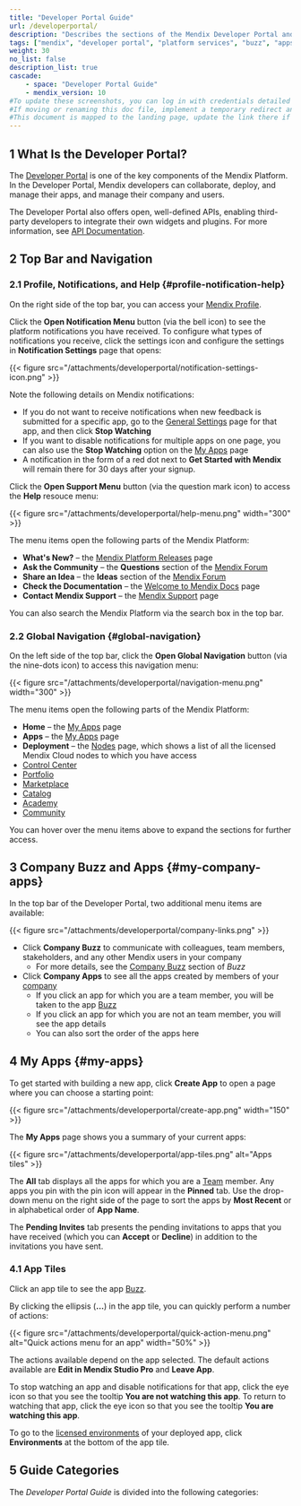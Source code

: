 ```yaml
---
title: "Developer Portal Guide"
url: /developerportal/
description: "Describes the sections of the Mendix Developer Portal and links to more detailed documents in the guide."
tags: ["mendix", "developer portal", "platform services", "buzz", "apps", "community", "marketplace", "academy", "forum", "docs", "documentation"]
weight: 30
no_list: false
description_list: true
cascade:
    - space: "Developer Portal Guide"
    - mendix_version: 10
#To update these screenshots, you can log in with credentials detailed in How to Update Screenshots Using Team Apps.
#If moving or renaming this doc file, implement a temporary redirect and let the respective team know they should update the URL in the product. See Mapping to Products for more details.
#This document is mapped to the landing page, update the link there if renaming or moving the doc file.
---
```


## 1 What Is the Developer Portal?

The [Developer Portal](http://sprintr.home.mendix.com) is one of the key components of the Mendix Platform. In the Developer Portal, Mendix developers can collaborate, deploy, and manage their apps, and manage their company and users. 

The Developer Portal also offers open, well-defined APIs, enabling third-party developers to integrate their own widgets and plugins. For more information, see [API Documentation](/apidocs-mxsdk/apidocs/).

## 2 Top Bar and Navigation

### 2.1 Profile, Notifications, and Help {#profile-notification-help}

On the right side of the top bar, you can access your [Mendix Profile](/developerportal/community-tools/mendix-profile/).

Click the **Open Notification Menu** button (via the bell icon) to see the platform notifications you have received. To configure what types of notifications you receive, click the settings icon and configure the settings in **Notification Settings** page that opens:

{{< figure src="/attachments/developerportal/notification-settings-icon.png" >}}

Note the following details on Mendix notifications:

* If you do not want to receive notifications when new feedback is submitted for a specific app, go to the [General Settings](/developerportal/collaborate/general-settings/) page for that app, and then click **Stop Watching**
* If you want to disable notifications for multiple apps on one page, you can also use the **Stop Watching** option on the [My Apps](#my-apps) page
* A notification in the form of a red dot next to **Get Started with Mendix** will remain there for 30 days after your signup.

Click the **Open Support Menu** button (via the question mark icon) to access the **Help** resouce menu:

{{< figure src="/attachments/developerportal/help-menu.png" width="300" >}}

The menu items open the following parts of the Mendix Platform:

* **What's New?** – the [Mendix Platform Releases](https://www.mendix.com/releases/) page
* **Ask the Community** – the **Questions** section of the [Mendix Forum](/developerportal/community-tools/mendix-forum/#questions-tab)
* **Share an Idea** – the **Ideas** section of the [Mendix Forum](/developerportal/community-tools/mendix-forum/#ideas-tab)
* **Check the Documentation** – the [Welcome to Mendix Docs](/) page
* **Contact Mendix Support** – the [Mendix Support](https://support.mendix.com/hc/en-us) page

You can also search the Mendix Platform via the search box in the top bar.

### 2.2 Global Navigation {#global-navigation}

On the left side of the top bar, click the **Open Global Navigation** button (via the nine-dots icon) to access this navigation menu:

{{< figure src="/attachments/developerportal/navigation-menu.png" width="300" >}}

The menu items open the following parts of the Mendix Platform:

* **Home** – the [My Apps](/developerportal/#my-apps) page
* **Apps** – the [My Apps](/developerportal/#my-apps) page
* **Deployment**  – the [Nodes](/developerportal/deploy/node-permissions/) page, which shows a list of all the licensed Mendix Cloud nodes to which you have access
* [Control Center](/developerportal/control-center/)
* [Portfolio](/developerportal/portfolio-management/)
* [Marketplace](/appstore/)
* [Catalog](/catalog/)
* [Academy](https://academy.mendix.com/link/home)
* [Community](/developerportal/community-tools/)

You can hover over the menu items above to expand the sections for further access.

## 3 Company Buzz and Apps {#my-company-apps}

In the top bar of the Developer Portal, two additional menu items are available: 

{{< figure src="/attachments/developerportal/company-links.png" >}}

* Click **Company Buzz** to communicate with colleagues, team members, stakeholders, and any other Mendix users in your company
    * For more details, see the [Company Buzz](/developerportal/general/buzz/#company-buzz) section of *Buzz*
* Click **Company Apps** to see all the apps created by members of your [company](/developerportal/control-center/#company)
    * If you click an app for which you are a team member, you will be taken to the app [Buzz](/developerportal/general/buzz/#app-buzz)
    * If you click an app for which you are not an team member, you will see the app details
    * You can also sort the order of the apps here

## 4 My Apps {#my-apps}

To get started with building a new app, click **Create App** to open a page where you can choose a starting point:

{{< figure src="/attachments/developerportal/create-app.png" width="150" >}}

The **My Apps** page shows you a summary of your current apps:

{{< figure src="/attachments/developerportal/app-tiles.png" alt="Apps tiles" >}}

The **All** tab displays all the apps for which you are a [Team](/developerportal/general/team/) member. Any apps you pin with the pin icon will appear in the **Pinned** tab. Use the drop-down menu on the right side of the page to sort the apps by **Most Recent** or in alphabetical order of **App Name**.

The **Pending Invites** tab presents the pending invitations to apps that you have received (which you can **Accept** or **Decline**) in addition to the invitations you have sent. 

### 4.1 App Tiles

Click an app tile to see the app [Buzz](/developerportal/general/buzz/#app-buzz).

By clicking the ellipsis (**…**) in the app tile, you can quickly perform a number of actions:

{{< figure src="/attachments/developerportal/quick-action-menu.png" alt="Quick actions menu for an app" width="50%" >}}

The actions available depend on the app selected. The default actions available are **Edit in Mendix Studio Pro** and **Leave App**.

To stop watching an app and disable notifications for that app, click the eye icon so that you see the tooltip **You are not watching this app**. To return to watching that app, click the eye icon so that you see the tooltip **You are watching this app**.

To go to the [licensed environments](/developerportal/deploy/environments/) of your deployed app, click **Environments** at the bottom of the app tile.

## 5 Guide Categories

The *Developer Portal Guide* is divided into the following categories:
